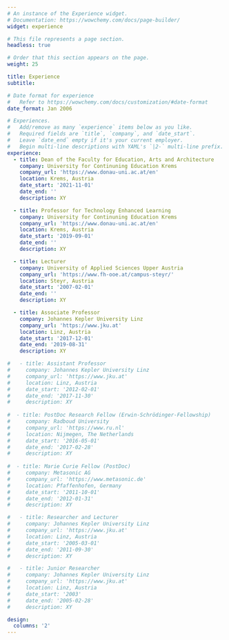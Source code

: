 ```yaml
---
# An instance of the Experience widget.
# Documentation: https://wowchemy.com/docs/page-builder/
widget: experience

# This file represents a page section.
headless: true

# Order that this section appears on the page.
weight: 25

title: Experience
subtitle:

# Date format for experience
#   Refer to https://wowchemy.com/docs/customization/#date-format
date_format: Jan 2006

# Experiences.
#   Add/remove as many `experience` items below as you like.
#   Required fields are `title`, `company`, and `date_start`.
#   Leave `date_end` empty if it's your current employer.
#   Begin multi-line descriptions with YAML's `|2-` multi-line prefix.
experience:
  - title: Dean of the Faculty for Education, Arts and Architecture
    company: University for Continuning Education Krems
    company_url: 'https://www.donau-uni.ac.at/en'
    location: Krems, Austria
    date_start: '2021-11-01'
    date_end: ''
    description: XY

  - title: Professor for Technology Enhanced Learning
    company: University for Continuning Education Krems
    company_url: 'https://www.donau-uni.ac.at/en'
    location: Krems, Austria
    date_start: '2019-09-01'
    date_end: ''
    description: XY

  - title: Lecturer
    company: University of Applied Sciences Upper Austria
    company_url: 'https://www.fh-ooe.at/campus-steyr/'
    location: Steyr, Austria
    date_start: '2007-02-01'
    date_end: ''
    description: XY

  - title: Associate Professor
    company: Johannes Kepler University Linz
    company_url: 'https://www.jku.at'
    location: Linz, Austria
    date_start: '2017-12-01'
    date_end: '2019-08-31'
    description: XY

#   - title: Assistant Professor
#     company: Johannes Kepler University Linz
#     company_url: 'https://www.jku.at'
#     location: Linz, Austria
#     date_start: '2012-02-01'
#     date_end: '2017-11-30'
#     description: XY
 
#  - title: PostDoc Research Fellow (Erwin-Schrödinger-Fellowship)
#     company: Radboud University
#     company_url: 'https://www.ru.nl'
#     location: Nijmegen, The Netherlands
#     date_start: '2016-05-01'
#     date_end: '2017-02-28'
#     description: XY
 
#  - title: Marie Curie Fellow (PostDoc)
#     company: Metasonic AG
#     company_url: 'https://www.metasonic.de'
#     location: Pfaffenhofen, Germany
#     date_start: '2011-10-01'
#     date_end: '2012-01-31'
#     description: XY

#   - title: Researcher and Lecturer
#     company: Johannes Kepler University Linz
#     company_url: 'https://www.jku.at'
#     location: Linz, Austria
#     date_start: '2005-03-01'
#     date_end: '2011-09-30'
#     description: XY

#   - title: Junior Researcher
#     company: Johannes Kepler University Linz
#     company_url: 'https://www.jku.at'
#     location: Linz, Austria
#     date_start: '2003'
#     date_end: '2005-02-28'
#     description: XY

design:
  columns: '2'
---
```

